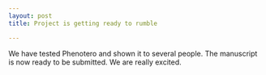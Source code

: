 ```yaml
---
layout: post
title: Project is getting ready to rumble

---
```


We have tested Phenotero and shown it to several people. The manuscript is now ready to be submitted. We are really excited.